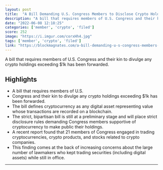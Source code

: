 ```yaml
---
layout: post
title:  "A Bill Demanding U.S. Congress Members to Disclose Crypto Holdings above $1k Filed"
description: "A bill that requires members of U.S. Congress and their kin to divulge any crypto holdings exceeding $1k has been forwarded."
date: "2022-06-08 12:18:25"
categories: ['member', 'crypto', 'filed']
score: 252
image: "https://i.imgur.com/corxHh4.jpg"
tags: ['member', 'crypto', 'filed']
link: "https://blockmagnates.com/a-bill-demanding-u-s-congress-members-to-disclose-crypto-holdings-above-1k-filed/"
---
```


A bill that requires members of U.S. Congress and their kin to divulge any crypto holdings exceeding $1k has been forwarded.

## Highlights

- A bill that requires members of U.S.
- Congress and their kin to divulge any crypto holdings exceeding $1k has been forwarded.
- The bill defines cryptocurrency as any digital asset representing value whose transactions are recorded on a blockchain.
- The strict, bipartisan bill is still at a preliminary stage and will place strict disclosure rules demanding Congress members supportive of cryptocurrency to make public their holdings.
- A recent report found that 21 members of Congress engaged in trading cryptocurrencies, crypto products, and stocks related to crypto companies.
- This finding comes at the back of increasing concerns about the large number of lawmakers who kept trading securities (including digital assets) while still in office.

---
